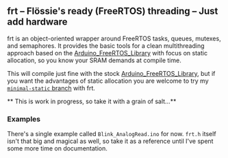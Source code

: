 ## frt – Flössie's ready (FreeRTOS) threading – Just add hardware

frt is an object-oriented wrapper around FreeRTOS tasks, queues, mutexes, and semaphores. It provides the basic tools for a clean multithreading approach based on the [Arduino_FreeRTOS_Library](https://github.com/feilipu/Arduino_FreeRTOS_Library) with focus on static allocation, so you know your SRAM demands at compile time.

This will compile just fine with the stock [Arduino_FreeRTOS_Library](https://github.com/feilipu/Arduino_FreeRTOS_Library), but if you want the advantages of static allocation you are welcome to try my [`minimal-static` branch](https://github.com/Floessie/Arduino_FreeRTOS_Library/tree/minimal-static) with frt.

** This is work in progress, so take it with a grain of salt...**

### Examples

There's a single example called `Blink_AnalogRead.ino` for now. `frt.h` itself isn't that big and magical as well, so take it as a reference until I've spent some more time on documentation.
